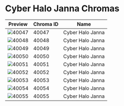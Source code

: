 # Cyber Halo Janna Chromas

| Preview | Chroma ID | Name |
|---------|-----------|------|
| ![40047](https://raw.communitydragon.org/latest/plugins/rcp-be-lol-game-data/global/default/v1/champion-chroma-images/40/40047.png) | 40047 | Cyber Halo Janna |
| ![40048](https://raw.communitydragon.org/latest/plugins/rcp-be-lol-game-data/global/default/v1/champion-chroma-images/40/40048.png) | 40048 | Cyber Halo Janna |
| ![40049](https://raw.communitydragon.org/latest/plugins/rcp-be-lol-game-data/global/default/v1/champion-chroma-images/40/40049.png) | 40049 | Cyber Halo Janna |
| ![40050](https://raw.communitydragon.org/latest/plugins/rcp-be-lol-game-data/global/default/v1/champion-chroma-images/40/40050.png) | 40050 | Cyber Halo Janna |
| ![40051](https://raw.communitydragon.org/latest/plugins/rcp-be-lol-game-data/global/default/v1/champion-chroma-images/40/40051.png) | 40051 | Cyber Halo Janna |
| ![40052](https://raw.communitydragon.org/latest/plugins/rcp-be-lol-game-data/global/default/v1/champion-chroma-images/40/40052.png) | 40052 | Cyber Halo Janna |
| ![40053](https://raw.communitydragon.org/latest/plugins/rcp-be-lol-game-data/global/default/v1/champion-chroma-images/40/40053.png) | 40053 | Cyber Halo Janna |
| ![40054](https://raw.communitydragon.org/latest/plugins/rcp-be-lol-game-data/global/default/v1/champion-chroma-images/40/40054.png) | 40054 | Cyber Halo Janna |
| ![40055](https://raw.communitydragon.org/latest/plugins/rcp-be-lol-game-data/global/default/v1/champion-chroma-images/40/40055.png) | 40055 | Cyber Halo Janna |